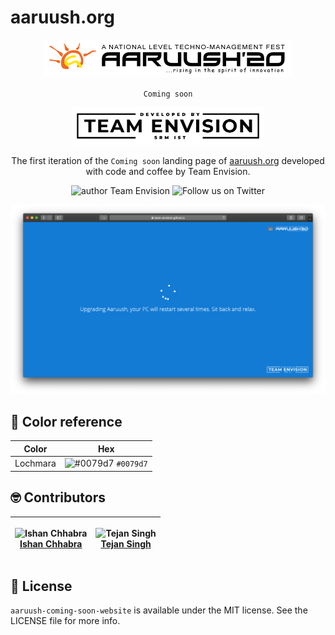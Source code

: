 # aaruush.org

<div align="center">
  <img alt="Aaruush Logo" src="https://raw.githubusercontent.com/team-envision/aaruush-coming-soon-website/master/static/img/aaruush_black.png" height="60" />
</div>
<p align="center"><code>Coming soon</code></p>

<div align="center">
  <img alt="Team Envision Logo" src="https://raw.githubusercontent.com/team-envision/aaruush-coming-soon-website/master/static/img/team_envision_black.png" height="60" />
</div>

<p align="center">
The first iteration of the <code>Coming soon</code> landing page of <a href="https://aaruush.org" target="_blank">aaruush.org</a> developed with code and coffee by Team Envision.
</p>
<p align="center">
    <img src="https://img.shields.io/badge/author-Team%20Envision-yellow" alt="author Team Envision"/>
    <img src="https://img.shields.io/twitter/follow/aaruushsrmist?style=social" alt="Follow us on Twitter"/>
</p>

![Screenshot](https://github.com/team-envision/aaruush-coming-soon-website/blob/master/Screens/screenshot.png)

## 🎨 Color reference

| Color    | Hex                                                                |
| -------- | ------------------------------------------------------------------ |
| Lochmara | ![#0079d7](https://via.placeholder.com/10/0079d7?text=+) `#0079d7` |

## 🤓 Contributors

| <p align="center">![Ishan Chhabra](https://github.com/ishan-chhabra.png?size=96)<br>[Ishan Chhabra](https://ishanchhabra.com)</p> | <p align="center">![Tejan Singh](https://github.com/TejanSarna.png?size=96)<br>[Tejan Singh](https://github.com/TejanSarna)</p> |
| --------------------------------------------------------------------------------------------------------------------------------- | ------------------------------------------------------------------------------------------------------------------------------- |


## 📜 License

`aaruush-coming-soon-website` is available under the MIT license. See the LICENSE file for more info.
